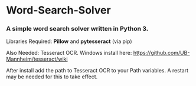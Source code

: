 # Word-Search-Solver
### A simple word search solver written in Python 3.



Libraries Required: **Pillow** and **pytesseract** (via pip)

Also Needed: Tesseract OCR. Windows install here: https://github.com/UB-Mannheim/tesseract/wiki

After install add the path to Tesseract OCR to your Path variables. A restart may be needed for this to take effect.
